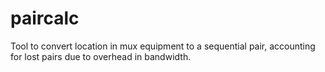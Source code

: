 # paircalc
Tool to convert location in mux equipment to a sequential pair, accounting for lost pairs due to overhead in bandwidth.
